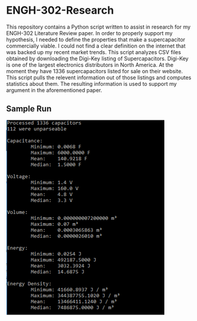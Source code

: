 # ENGH-302-Research

This repository contains a Python script written to assist in research for my ENGH-302 Literature Review paper. In order to properly support my hypothesis, I needed to define the properties that make a supercapacitor commercially viable. I could not find a clear definition on the internet that was backed up my recent market trends. This script analyzes CSV files obtained by downloading the Digi-Key listing of Supercapacitors. Digi-Key is one of the largest electronics distributors in North America. At the moment they have 1336 supercapacitors listed for sale on their website. This script pulls the relevent information out of those listings and computes statistics about them. The resulting information is used to support my argument in the aforementioned paper.

## Sample Run

![Sample Image Here](https://github.com/derangedhk417/ENGH-302-Research/raw/master/sample.PNG)
